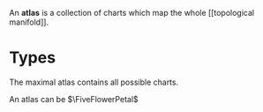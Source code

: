 An **atlas** is a collection of charts which map the whole [[topological manifold]]. 

# Types

The maximal atlas contains all possible charts.

An atlas can be $\FiveFlowerPetal$